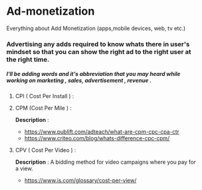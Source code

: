 # Ad-monetization
Everything about Add Monetization (apps,mobile devices, web, tv etc.)


### Advertising any adds required to know whats there in user's mindset so that you can show the right ad to the right user at the right time.

##### I'll be adding words and it's abbreviation that you may heard while working on marketing , sales, advertisement , revenue .

1. CPI ( Cost Per Install ) : 
  

2. CPM (Cost Per Mile ) : 
   
   **Description** :
   
   * https://www.publift.com/adteach/what-are-cpm-cpc-cpa-ctr 
   *  https://www.criteo.com/blog/whats-difference-cpc-cpm/
   
   
3. CPV ( Cost Per Video ) : 
 
   **Description** : A bidding method for video campaigns where you pay for a view.
   
   * https://www.is.com/glossary/cost-per-view/
